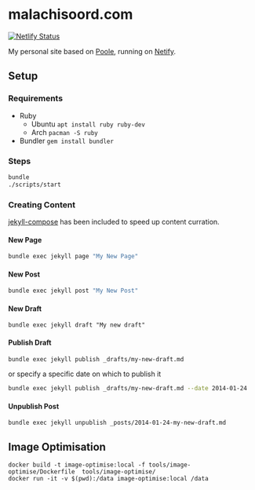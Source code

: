 # malachisoord.com

[![Netlify Status](https://api.netlify.com/api/v1/badges/9d3d8828-c3f5-4150-b051-15f707c14ae9/deploy-status)](https://app.netlify.com/sites/malachisoord/deploys)

My personal site based on [Poole][0], running on [Netify][2].

## Setup

### Requirements

- Ruby
  - Ubuntu `apt install ruby ruby-dev`
  - Arch `pacman -S ruby`
- Bundler `gem install bundler`

### Steps


```bash
bundle
./scripts/start
```

### Creating Content

[jekyll-compose][1] has been included to speed up content curration.

#### New Page

```bash
bundle exec jekyll page "My New Page"
```

#### New Post

```bash
bundle exec jekyll post "My New Post"
```

#### New Draft

`bundle exec jekyll draft "My new draft"`

#### Publish Draft

```bash
bundle exec jekyll publish _drafts/my-new-draft.md
```

or specify a specific date on which to publish it

```bash
bundle exec jekyll publish _drafts/my-new-draft.md --date 2014-01-24
```

#### Unpublish Post

```
bundle exec jekyll unpublish _posts/2014-01-24-my-new-draft.md
```

## Image Optimisation

```
docker build -t image-optimise:local -f tools/image-optimise/Dockerfile  tools/image-optimise/
docker run -it -v $(pwd):/data image-optimise:local /data
```

[0]: https://getpoole.com/
[1]: https://github.com/jekyll/jekyll-compose
[2]: https://www.netlify.com
